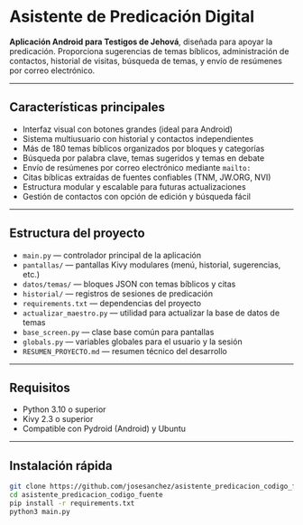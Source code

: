 # Asistente de Predicación Digital

**Aplicación Android para Testigos de Jehová**, diseñada para apoyar la predicación. Proporciona sugerencias de temas bíblicos, administración de contactos, historial de visitas, búsqueda de temas, y envío de resúmenes por correo electrónico.

---

## Características principales

- Interfaz visual con botones grandes (ideal para Android)
- Sistema multiusuario con historial y contactos independientes
- Más de 180 temas bíblicos organizados por bloques y categorías
- Búsqueda por palabra clave, temas sugeridos y temas en debate
- Envío de resúmenes por correo electrónico mediante `mailto:`
- Citas bíblicas extraídas de fuentes confiables (TNM, JW.ORG, NVI)
- Estructura modular y escalable para futuras actualizaciones
- Gestión de contactos con opción de edición y búsqueda fácil

---

## Estructura del proyecto

- `main.py` — controlador principal de la aplicación
- `pantallas/` — pantallas Kivy modulares (menú, historial, sugerencias, etc.)
- `datos/temas/` — bloques JSON con temas bíblicos y citas
- `historial/` — registros de sesiones de predicación
- `requirements.txt` — dependencias del proyecto
- `actualizar_maestro.py` — utilidad para actualizar la base de datos de temas
- `base_screen.py` — clase base común para pantallas
- `globals.py` — variables globales para el usuario y la sesión
- `RESUMEN_PROYECTO.md` — resumen técnico del desarrollo

---

## Requisitos

- Python 3.10 o superior
- Kivy 2.3 o superior
- Compatible con Pydroid (Android) y Ubuntu

---

## Instalación rápida

```bash
git clone https://github.com/josesanchez/asistente_predicacion_codigo_fuente.git
cd asistente_predicacion_codigo_fuente
pip install -r requirements.txt
python3 main.py